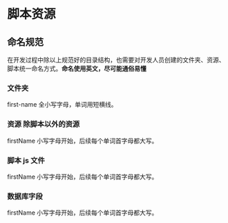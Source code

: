 # 脚本资源

## 命名规范

在开发过程中除以上规范好的目录结构，也需要对开发人员创建的文件夹、资源、脚本统一命名方式。**命名使用英文，尽可能通俗易懂**

### 文件夹

first-name 全小写字母，单词用短横线。

### 资源 除脚本以外的资源

firstName  小写字母开始，后续每个单词首字母都大写。

### 脚本 js 文件

firstName  小写字母开始，后续每个单词首字母都大写。

### 数据库字段

firstName  小写字母开始，后续每个单词首字母都大写。